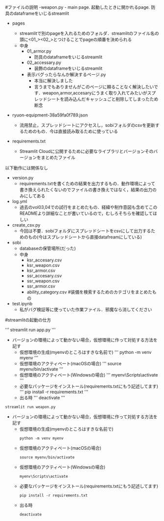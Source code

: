 #ファイルの説明
-weapon.py
    - main page. 起動したときに開かれるpage. 防具のdataframeをいじるstreamlit
- pages
    - streamlitで別のpageを入れるためのフォルダ．streamlitのファイル名の頭に<01_><02_>とつけることでpageの順番を決められる
    - 中身
        - 01_armor.py
            - 防具のdataframeをいじるstreamlit
        - 02_accessary.py
            - 装飾のdataframeをいじるstreamlit
        - 表示バグったらなんか解決するページ.py
            - 本当に解決しました
            - 言うまでもありませんがこのページに頼ることなく解決したいです．weapon,armor,accesaryにうまく取り入れてみたいがスプレッドシートを読み込んだキャッシュごと削除してしまったため断念
- ryuon-equipment-38a59fa0f789.json
    - 流用禁止，スプレッドシートにアクセスし，sobiフォルダのcsvを更新するためのもの．今は直接読み取るために使っている

- requirements.txt
    - Streamlit Cloudに公開するために必要なライブラリとバージョンそのバージョンをまとめたファイル
    
以下動作には関係なし
- version.py
    - requirements.txtを書くための結果を出力するもの．動作環境によって書き換えられたくないのでファイルの書き換えではなく，結果の出力のみにしてある
- log.yml
    - 過去のvol03,04での試行をまとめたもの．経緯や制作意図も含めてこのREADMEより詳細なことが書いているので，むしろそちらを確認してほしい
- create_csv.py
    - 今回は不要．sobiフォルダにスプレッドシートをcsvにして出力するためのもの(今はスプレッドシートから直接datafreamにしている)
- sobi 
    - databaseの保管場所(だった)
    - 中身
        - ksr_accesary.csv
        - ksr_weapon.csv
        - ksr_armor.csv
        - ssr_accesary.csv
        - ssr_weapon.csv
        - ssr_armor.csv
        - ability_category.csv #装備を検索するためのカテゴリをまとめたもの
- test.ipynb
    - 私がバグ検証等に使っていた作業ファイル．邪魔なら消してください

#streamlitの起動の仕方

'''
streamlit run app.py
'''

- バージョンの環境によって動かない場合，仮想環境に作って対処する方法を記す
    - 仮想環境の生成(myenvのところはすきな名前で)
      '''
      python -m venv myenv
      '''
    - 仮想環境のアクティベート(macOSの場合)
      '''
      source myenv/bin/activate
      '''
    - 仮想環境のアクティベート(Windowsの場合)
      '''
      myenv\Scripts\activate
      '''
    - 必要なパッケージをインストール(requirements.txtにもう記述してます)
      '''
      pip install -r requirements.txt
      '''
    - 出る時
      '''
      deactivate
      '''

```
streamlit run weapon.py
```

- バージョンの環境によって動かない場合，仮想環境に作って対処する方法を記す
    - 仮想環境の生成(myenvのところはすきな名前で)
      ```
      python -m venv myenv
      ```
    - 仮想環境のアクティベート(macOSの場合)
      ```
      source myenv/bin/activate
      ```
    - 仮想環境のアクティベート(Windowsの場合)
      ```
      myenv\Scripts\activate
      ```
    - 必要なパッケージをインストール(requirements.txtにもう記述してます)
      ```
      pip install -r requirements.txt
      ```
    - 出る時
      ```
      deactivate
      ```

                    
